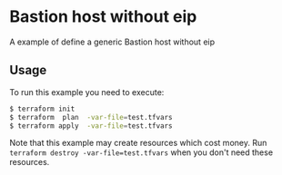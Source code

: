 # Bastion host without eip

A  example of define a generic Bastion host without eip

## Usage

To run this example you need to execute:

```bash
$ terraform init
$ terraform  plan  -var-file=test.tfvars
$ terraform apply  -var-file=test.tfvars
```

Note that this example may create resources which cost money. Run `terraform destroy -var-file=test.tfvars` when you don't need these
 resources.

<!-- BEGINNING OF PRE-COMMIT-TERRAFORM DOCS HOOK -->
<!-- END OF PRE-COMMIT-TERRAFORM DOCS HOOK -->
